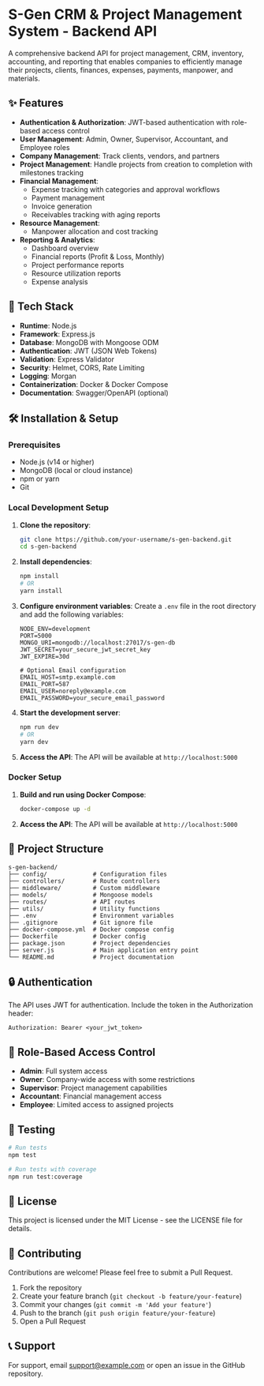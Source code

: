 # S-Gen CRM & Project Management System - Backend API

A comprehensive backend API for project management, CRM, inventory, accounting, and reporting that enables companies to efficiently manage their projects, clients, finances, expenses, payments, manpower, and materials.

## ✨ Features

- **Authentication & Authorization**: JWT-based authentication with role-based access control
- **User Management**: Admin, Owner, Supervisor, Accountant, and Employee roles
- **Company Management**: Track clients, vendors, and partners
- **Project Management**: Handle projects from creation to completion with milestones tracking
- **Financial Management**:
  - Expense tracking with categories and approval workflows
  - Payment management
  - Invoice generation
  - Receivables tracking with aging reports
- **Resource Management**:
  - Manpower allocation and cost tracking
- **Reporting & Analytics**:
  - Dashboard overview
  - Financial reports (Profit & Loss, Monthly)
  - Project performance reports
  - Resource utilization reports
  - Expense analysis

## 🧰 Tech Stack

- **Runtime**: Node.js
- **Framework**: Express.js
- **Database**: MongoDB with Mongoose ODM
- **Authentication**: JWT (JSON Web Tokens)
- **Validation**: Express Validator
- **Security**: Helmet, CORS, Rate Limiting
- **Logging**: Morgan
- **Containerization**: Docker & Docker Compose
- **Documentation**: Swagger/OpenAPI (optional)

## 🛠️ Installation & Setup

### Prerequisites

- Node.js (v14 or higher)
- MongoDB (local or cloud instance)
- npm or yarn
- Git

### Local Development Setup

1. **Clone the repository**:
   ```bash
   git clone https://github.com/your-username/s-gen-backend.git
   cd s-gen-backend
   ```

2. **Install dependencies**:
   ```bash
   npm install
   # OR
   yarn install
   ```

3. **Configure environment variables**:
   Create a `.env` file in the root directory and add the following variables:
   ```
   NODE_ENV=development
   PORT=5000
   MONGO_URI=mongodb://localhost:27017/s-gen-db
   JWT_SECRET=your_secure_jwt_secret_key
   JWT_EXPIRE=30d
   
   # Optional Email configuration
   EMAIL_HOST=smtp.example.com
   EMAIL_PORT=587
   EMAIL_USER=noreply@example.com
   EMAIL_PASSWORD=your_secure_email_password
   ```

4. **Start the development server**:
   ```bash
   npm run dev
   # OR
   yarn dev
   ```

5. **Access the API**:
   The API will be available at `http://localhost:5000`

### Docker Setup

1. **Build and run using Docker Compose**:
   ```bash
   docker-compose up -d
   ```

2. **Access the API**:
   The API will be available at `http://localhost:5000`

## 📐 Project Structure

```
s-gen-backend/
├── config/             # Configuration files
├── controllers/        # Route controllers
├── middleware/         # Custom middleware
├── models/             # Mongoose models
├── routes/             # API routes
├── utils/              # Utility functions
├── .env                # Environment variables
├── .gitignore          # Git ignore file
├── docker-compose.yml  # Docker compose config
├── Dockerfile          # Docker config
├── package.json        # Project dependencies
├── server.js           # Main application entry point
└── README.md           # Project documentation
```

## 🔒 Authentication

The API uses JWT for authentication. Include the token in the Authorization header:

```
Authorization: Bearer <your_jwt_token>
```

## 👥 Role-Based Access Control

- **Admin**: Full system access
- **Owner**: Company-wide access with some restrictions
- **Supervisor**: Project management capabilities
- **Accountant**: Financial management access
- **Employee**: Limited access to assigned projects

## 🧪 Testing

```bash
# Run tests
npm test

# Run tests with coverage
npm run test:coverage
```

## 📜 License

This project is licensed under the MIT License - see the LICENSE file for details.

## 🤝 Contributing

Contributions are welcome! Please feel free to submit a Pull Request.

1. Fork the repository
2. Create your feature branch (`git checkout -b feature/your-feature`)
3. Commit your changes (`git commit -m 'Add your feature'`)
4. Push to the branch (`git push origin feature/your-feature`)
5. Open a Pull Request

## 📞 Support

For support, email support@example.com or open an issue in the GitHub repository.
